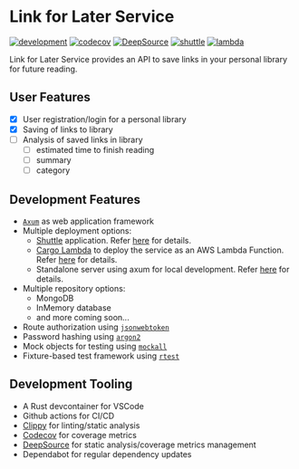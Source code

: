 # Link for Later Service

[![development](https://github.com/kentSarmiento/link-for-later-service/actions/workflows/development.yml/badge.svg?branch=main)](https://github.com/kentSarmiento/link-for-later-service/actions/workflows/development.yml) [![codecov](https://codecov.io/gh/kentSarmiento/link-for-later-service/branch/main/graph/badge.svg)](https://codecov.io/gh/kentSarmiento/link-for-later-service) [![DeepSource](https://app.deepsource.com/gh/kentSarmiento/link-for-later-service.svg/?label=active+issues&token=WjmbW1QTMQOXFFMU5h1-BEmM)](https://app.deepsource.com/gh/kentSarmiento/link-for-later-service/) [![shuttle](https://github.com/kentSarmiento/link-for-later-service/actions/workflows/shuttle.yml/badge.svg?branch=main)](https://github.com/kentSarmiento/link-for-later-service/actions/workflows/shuttle.yml) [![lambda](https://github.com/kentSarmiento/link-for-later-service/actions/workflows/lambda.yml/badge.svg?branch=main)](https://github.com/kentSarmiento/link-for-later-service/actions/workflows/lambda.yml)

Link for Later Service provides an API to save links in your personal library for future reading.

## User Features

- [x] User registration/login for a personal library
- [x] Saving of links to library
- [ ] Analysis of saved links in library
  - [ ] estimated time to finish reading
  - [ ] summary
  - [ ] category

## Development Features

- [`Axum`](https://github.com/tokio-rs/axum) as web application framework
- Multiple deployment options:
  - [Shuttle](https://github.com/shuttle-hq/shuttle) application. Refer [here](./link-for-later-shuttle/) for details.
  - [Cargo Lambda](https://www.cargo-lambda.info/) to deploy the service as an AWS Lambda Function. Refer [here](./link-for-later-lambda/) for details.
  - Standalone server using axum for local development. Refer [here](./link-for-later/src/bin/) for details.
- Multiple repository options:
  - MongoDB
  - InMemory database
  - and more coming soon...
- Route authorization using [`jsonwebtoken`](https://github.com/Keats/jsonwebtoken)
- Password hashing using [`argon2`](https://github.com/RustCrypto/password-hashes/tree/master/argon2)
- Mock objects for testing using [`mockall`](https://github.com/asomers/mockall)
- Fixture-based test framework using [`rtest`](https://github.com/la10736/rstest)

## Development Tooling

- A Rust devcontainer for VSCode
- Github actions for CI/CD
- [Clippy](https://github.com/rust-lang/rust-clippy) for linting/static analysis
- [Codecov](https://about.codecov.io/) for coverage metrics
- [DeepSource](https://deepsource.com/) for static analysis/coverage metrics management
- Dependabot for regular dependency updates
